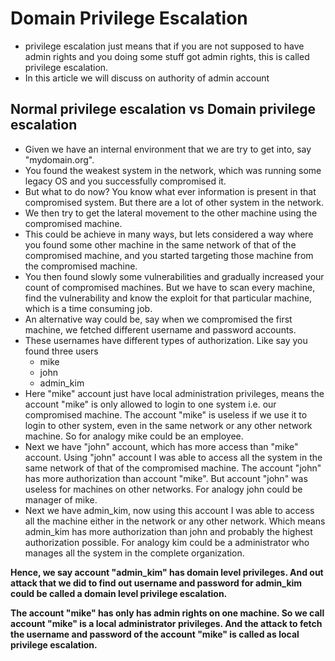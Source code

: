 # Domain Privilege Escalation

* privilege escalation just means that if you are not supposed to have admin rights and you doing some stuff got admin rights, this is called privilege escalation.
* In this article we will discuss on authority of admin account

## Normal privilege escalation vs Domain privilege escalation

* Given we have an internal environment that we are try to get into, say "mydomain.org".
* You found the weakest system in the network, which was running some legacy OS and you successfully compromised it.
* But what to do now? You know what ever information is present in that compromised system. But there are a lot of other system in the network. 
* We then try to get the lateral movement to the other machine using the compromised machine.
* This could be achieve in many ways, but lets considered a way where you found some other machine in the same network of that of the compromised machine, and you started targeting those machine from the compromised machine.
* You then found slowly some vulnerabilities and gradually increased your count of compromised machines. But we have to scan every machine, find the vulnerability and know the exploit for that particular machine, which is a time consuming job.
* An alternative way could be, say when we compromised the first machine, we fetched different username and password accounts.
* These usernames have different types of authorization. Like say you found three users 
  * mike
  * john
  * admin\_kim
* Here "mike" account just have local administration privileges, means the account "mike" is only allowed to login to one system i.e. our compromised machine. The account "mike" is useless if we use it to login to other system, even in the same network or any other network machine. So for analogy mike could be an employee.
* Next we have "john" account, which has more access than "mike" account. Using "john" account I was able to access all the system in the same network of that of the compromised machine. The account "john" has more authorization than account "mike". But account "john" was useless for machines on other networks. For analogy john could be manager of mike.
* Next we have admin\_kim, now using this account I was able to access all the machine either in the network or any other network. Which means admin\_kim has more authorization than john and probably the highest authorization possible. For analogy kim could be a administrator who manages all the system in the complete organization. 

**Hence, we say account "admin\_kim" has domain level privileges. And out attack that we did to find out username and password for admin\_kim could be called a domain level privilege escalation.**

**The account "mike" has only has admin rights on one machine. So we call account "mike" is a local administrator privileges. And the attack to fetch the username and password of the account "mike" is called as local privilege escalation.**


